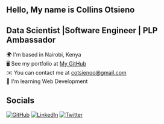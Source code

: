 ## Hello, My name is Collins Otsieno

## Data Scientist |Software Engineer | PLP Ambassador 

🌍  I'm based in Nairobi, Kenya  
🖥️  See my portfolio at [My GitHub](https://github.com/melisamichuki01)  
✉️  You can contact me at cotsienoo@gmail.com  
🧠  I'm learning Web Development  

## Socials

[![GitHub](https://img.shields.io/badge/GitHub-100000?style=for-the-badge&logo=github&logoColor=white)](https://github.com/otsienoo)
[![LinkedIn](https://img.shields.io/badge/LinkedIn-blue?style=for-the-badge&logo=linkedin&logoColor=white)](https://www.linkedin.com/in/collins-otsieno-a61a2b1a3/)
[![Twitter](https://img.shields.io/badge/Twitter-1DA1F2?style=for-the-badge&logo=twitter&logoColor=white)](https://x.com/home)

